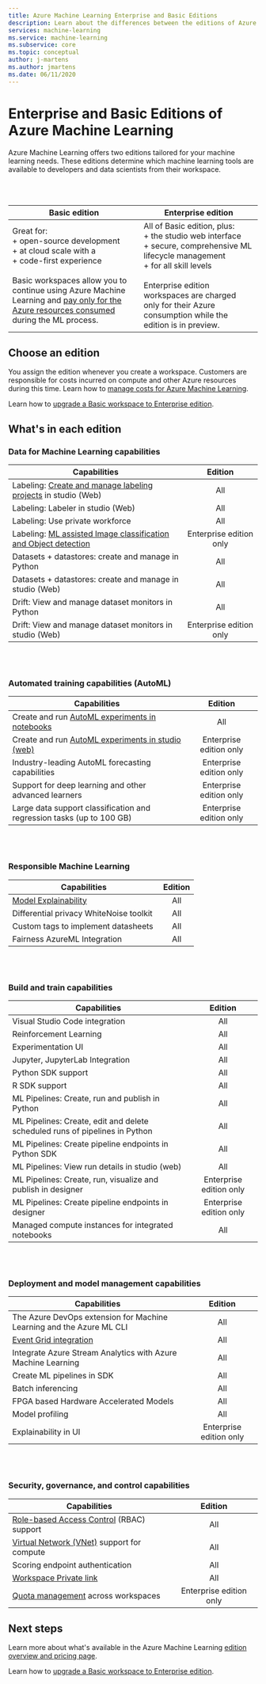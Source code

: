 ```yaml
---
title: Azure Machine Learning Enterprise and Basic Editions
description: Learn about the differences between the editions of Azure Machine Learning.
services: machine-learning
ms.service: machine-learning
ms.subservice: core
ms.topic: conceptual
author: j-martens
ms.author: jmartens
ms.date: 06/11/2020
---
```


# Enterprise and Basic Editions of Azure Machine Learning 

Azure Machine Learning offers two editions tailored for your machine learning needs. These editions determine which machine learning tools are available to developers and data scientists from their workspace.

<br/>
<br/>

| Basic edition | Enterprise edition                 |
|------------------------------------------------------------------------------------|-----------|
|Great for: <br/>+ open-source development <br/>+ at cloud scale with a<br/>+ code-first experience <br/><br/>Basic workspaces allow you to continue using Azure Machine Learning and [pay only for the Azure resources consumed](concept-plan-manage-cost.md) during the ML process. |All of Basic edition, plus:<br/>+ the studio web interface <br/>+ secure, comprehensive ML lifecycle management <br/>+ for all skill levels<br/><br/>Enterprise edition workspaces are charged only for their Azure consumption while the edition is in preview. |

## Choose an edition

You assign the edition whenever you create a workspace. Customers are responsible for costs incurred on compute and other Azure resources during this time. Learn how to [manage costs for Azure Machine Learning](concept-plan-manage-cost.md).

Learn how to [upgrade a Basic workspace to Enterprise edition](how-to-manage-workspace.md#upgrade). 

## What's in each edition

### Data for Machine Learning capabilities  

| Capabilities                     | Edition                 |
|------------------------------------------------------------------------------------|:-----------:|
| Labeling: [Create and manage labeling projects](tutorial-labeling.md) in studio (Web)                                                | All                     |
| Labeling: Labeler in studio (Web)                                    | All                     |
| Labeling: Use private workforce                               | All                     |
| Labeling: [ML assisted Image classification and Object detection](how-to-label-images.md)                  | Enterprise edition only |
| Datasets + datastores: create and manage in Python                       | All                     |
| Datasets + datastores: create and manage in studio (Web)                         | All                     |
| Drift: View and manage dataset monitors in Python                           | All                     |
| Drift: View and manage dataset monitors in studio (Web)                            | Enterprise edition only |


<br/>
<br/>

### Automated training capabilities (AutoML)

| Capabilities    | Edition                 |
|------------------------------------------------------------------------------------|:-----------:|
| Create and run [AutoML experiments in notebooks](how-to-configure-auto-train.md)               | All                     |
| Create and run  [AutoML experiments in studio (web)](how-to-use-automated-ml-for-ml-models.md)   | Enterprise edition only |
| Industry-leading AutoML forecasting capabilities             | Enterprise edition only |
| Support for deep learning and other advanced learners | Enterprise edition only |
| Large data support classification and regression tasks (up to 100 GB)                     | Enterprise edition only |


<br/>
<br/>

### Responsible Machine Learning

| Capabilities    | Edition                 |
|------------------------------------------------------------------------------------|:-----------:|
| [Model Explainability](how-to-machine-learning-interpretability-automl.md)                                              | All                     |
| Differential privacy WhiteNoise toolkit                           | All                     |
| Custom tags to implement datasheets     | All                     |
| Fairness AzureML Integration                                      | All                     |

<br/>
<br/>


### Build and train capabilities

| Capabilities    | Edition                 |
|------------------------------------------------------------------------------------|:-----------:|
| Visual Studio Code integration                                                     | All                     |
| Reinforcement Learning                                                             | All                     |
| Experimentation UI                                                                 | All                     |
| Jupyter, JupyterLab Integration                                                    | All                     |
| Python SDK support                                                                 | All                     |
| R SDK support                                                                      | All                     |
| ML Pipelines: Create, run and publish  in Python                           | All                     |
| ML Pipelines: Create, edit and delete scheduled runs of pipelines in Python| All                     |
| ML Pipelines: Create pipeline endpoints in Python SDK                                   | All                     |
| ML Pipelines: View run details in studio (web)                                              | All                     |
| ML Pipelines: Create, run, visualize and publish in designer                  | Enterprise edition only |
| ML Pipelines: Create pipeline endpoints in designer | Enterprise edition only |
| Managed compute instances for integrated notebooks                                 | All                     |


<br/>
<br/>

### Deployment and model management capabilities

| Capabilities                            | Edition                 |
|------------------------------------------------------------------------------------|:-----------:|
| The Azure DevOps extension for Machine Learning and the Azure ML CLI                 | All                     |
| [Event Grid integration](how-to-use-event-grid.md)                                                             | All                     |
| Integrate Azure Stream Analytics with Azure Machine Learning                       | All                     |
| Create ML pipelines in SDK                                                         | All                     |
| Batch inferencing                                                                  | All                     |
| FPGA based Hardware Accelerated Models                                             | All                     |
| Model profiling                                                                    | All                     |
| Explainability in UI                                                               | Enterprise edition only |

<br/>
<br/>

### Security, governance, and control capabilities

| Capabilities     | Edition                 |
|------------------------------------------------------------------------------------|:-----------:|
| [Role-based Access Control](how-to-assign-roles.md) (RBAC) support                                           | All                     |
| [Virtual Network (VNet)](how-to-enable-virtual-network.md) support for compute                                         | All                     |
| Scoring endpoint authentication                                                    | All                     |
| [Workspace Private link](how-to-configure-private-link.md)                                                            | All                     |
| [Quota management](how-to-manage-quotas.md) across workspaces                                                 | Enterprise edition only |

## Next steps

Learn more about what's available in the Azure Machine Learning [edition overview and pricing page](https://azure.microsoft.com/pricing/details/machine-learning/). 

Learn how to [upgrade a Basic workspace to Enterprise edition](how-to-manage-workspace.md#upgrade). 
